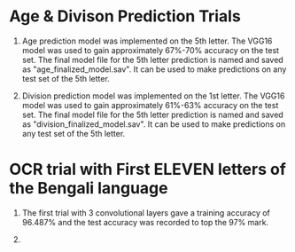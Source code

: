 # Age & Divison Prediction Trials


1. Age prediction model was implemented on the 5th letter. The VGG16 model was used to gain approximately 67%-70% accuracy on the test set. The final model file for the 5th letter prediction is named and saved as "age_finalized_model.sav". It can be used  to make predictions on any test set of the 5th letter.

2. Division prediction model was implemented on the 1st letter. The VGG16 model was used to gain approximately 61%-63% accuracy on the test set. The final model file for the 5th letter prediction is named and saved as "division_finalized_model.sav". It can be used  to make predictions on any test set of the 5th letter.


# OCR trial with First ELEVEN letters of the Bengali language

1. The first trial with 3 convolutional layers gave a training accuracy of 96.487% and the test accuracy was recorded to top the 97% mark.

2.
